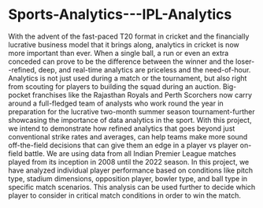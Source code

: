 # Sports-Analytics---IPL-Analytics

With the advent of the fast-paced T20 format in cricket and the financially lucrative business model that it brings along, analytics in cricket is now more important than ever. When a single ball, a run or even an extra conceded can prove to be the difference between the winner and the loser--refined, deep, and real-time analytics are priceless and the need-of-hour. Analytics is not just used during a match or the tournament, but also right from scouting for players to building the squad during an auction. Big-pocket franchises like the Rajasthan Royals and Perth Scorchers now carry around a full-fledged team of analysts who work round the year in preparation for the lucrative two-month summer season tournament-further showcasing the importance of data analytics in the sport. With this project, we intend to demonstrate how refined analytics that goes beyond just conventional strike rates and averages, can help teams make more sound off-the-field decisions that can give them an edge in a player vs player on-field battle. We are using data from all Indian Premier League matches played from its inception in 2008 until the 2022 season. In this project, we have analyzed individual player performance based on conditions like pitch type, stadium dimensions, opposition player, bowler type, and ball type in specific match scenarios. This analysis can be used further to decide which player to consider in critical match conditions in order to win the match. 
